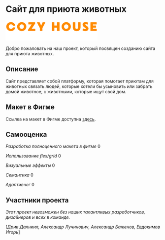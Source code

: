 # Сайт для приюта животных
![](Logo.png)

Добро пожаловать на наш проект, который посвящен созданию сайта для приюта животных. 

## Описание 

Сайт представляет собой платформу, которая помогает приютам для животных связать людей, которые хотели бы усыновить или забрать домой животное, с животными, которые ищут свой дом.

## Макет в Фигме

Ссылка на макет в Фигме доступна [здесь](<https://www.figma.com/file/nqcG5l1CkFP7DnFepI7FFP/FRONTEND?type=design&node-id=0%3A1&mode=design&t=PQcbu00NVLvJLyG8-1>). 

## **Самооценка**

_Разработка полноценного макета в фигме_  0

_Использование flex/grid_  0

_Визуальные эффекты_  0

_Семантика_  0

_Адаптивчег_  0

## **Участники проекта**

_Этот проект невозможен без наших талантливых разработчиков, дизайнеров и всех в команде._

[_Дрик Далниил, Александр Лучинович, Александр Баженов, Евдокимов Игорь_]
